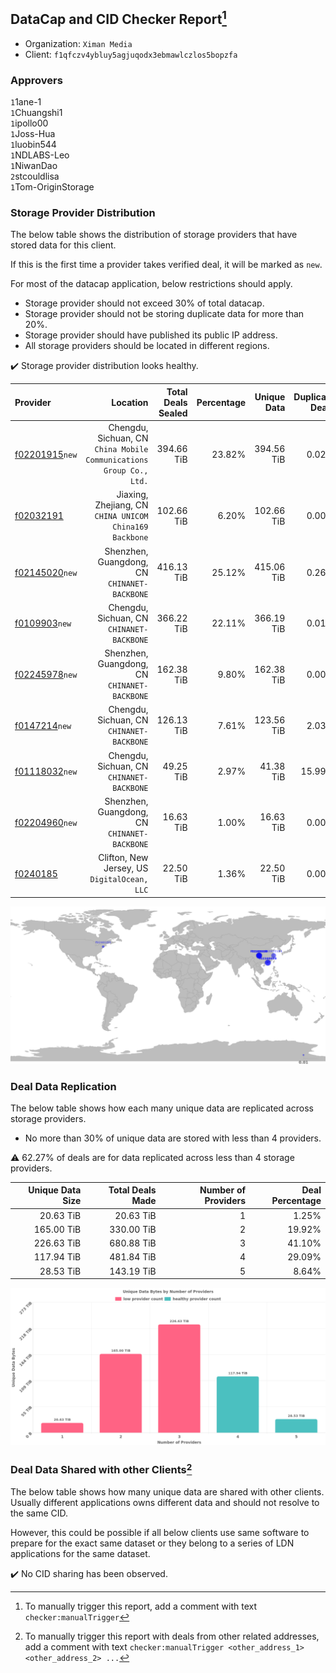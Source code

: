 ## DataCap and CID Checker Report[^1]
 - Organization: `Ximan Media`
 - Client: `f1qfczv4ybluy5agjuqodx3ebmawlczlos5bopzfa`
### Approvers
`1`1ane-1<br/>`1`Chuangshi1<br/>`1`ipollo00<br/>`1`Joss-Hua<br/>`1`luobin544<br/>`1`NDLABS-Leo<br/>`1`NiwanDao<br/>`2`stcouldlisa<br/>`1`Tom-OriginStorage

### Storage Provider Distribution
The below table shows the distribution of storage providers that have stored data for this client.

If this is the first time a provider takes verified deal, it will be marked as `new`.

For most of the datacap application, below restrictions should apply.
 - Storage provider should not exceed 30% of total datacap.
 - Storage provider should not be storing duplicate data for more than 20%.
 - Storage provider should have published its public IP address.
 - All storage providers should be located in different regions.

✔️ Storage provider distribution looks healthy.

| Provider                                                    |                                                               Location | Total Deals Sealed | Percentage | Unique Data | Duplicate Deals |
| :---------------------------------------------------------- | ---------------------------------------------------------------------: | -----------------: | ---------: | ----------: | --------------: |
| [f02201915](https://filfox.info/en/address/f02201915)`new`  | Chengdu, Sichuan, CN<br/>`China Mobile Communications Group Co., Ltd.` |         394.66 TiB |     23.82% |  394.56 TiB |           0.02% |
| [f02032191](https://filfox.info/en/address/f02032191)       |             Jiaxing, Zhejiang, CN<br/>`CHINA UNICOM China169 Backbone` |         102.66 TiB |      6.20% |  102.66 TiB |           0.00% |
| [f02145020](https://filfox.info/en/address/f02145020)`new`  |                        Shenzhen, Guangdong, CN<br/>`CHINANET-BACKBONE` |         416.13 TiB |     25.12% |  415.06 TiB |           0.26% |
| [f0109903](https://filfox.info/en/address/f0109903)`new`    |                           Chengdu, Sichuan, CN<br/>`CHINANET-BACKBONE` |         366.22 TiB |     22.11% |  366.19 TiB |           0.01% |
| [f02245978](https://filfox.info/en/address/f02245978)`new`  |                        Shenzhen, Guangdong, CN<br/>`CHINANET-BACKBONE` |         162.38 TiB |      9.80% |  162.38 TiB |           0.00% |
| [f0147214](https://filfox.info/en/address/f0147214)`new`    |                           Chengdu, Sichuan, CN<br/>`CHINANET-BACKBONE` |         126.13 TiB |      7.61% |  123.56 TiB |           2.03% |
| [f01118032](https://filfox.info/en/address/f01118032)`new`  |                           Chengdu, Sichuan, CN<br/>`CHINANET-BACKBONE` |          49.25 TiB |      2.97% |   41.38 TiB |          15.99% |
| [f02204960](https://filfox.info/en/address/f02204960)`new`  |                        Shenzhen, Guangdong, CN<br/>`CHINANET-BACKBONE` |          16.63 TiB |      1.00% |   16.63 TiB |           0.00% |
| [f0240185](https://filfox.info/en/address/f0240185)         |                        Clifton, New Jersey, US<br/>`DigitalOcean, LLC` |          22.50 TiB |      1.36% |   22.50 TiB |           0.00% |

<img src="https://raw.githubusercontent.com/data-preservation-programs/filplus-checker-assets/main/filecoin-project/filecoin-plus-large-datasets/issues/1039/1691388718789.png"/>

### Deal Data Replication
The below table shows how each many unique data are replicated across storage providers.

- No more than 30% of unique data are stored with less than 4 providers.

⚠️ 62.27% of deals are for data replicated across less than 4 storage providers.

| Unique Data Size | Total Deals Made | Number of Providers | Deal Percentage |
| ---------------: | ---------------: | ------------------: | --------------: |
|        20.63 TiB |        20.63 TiB |                   1 |           1.25% |
|       165.00 TiB |       330.00 TiB |                   2 |          19.92% |
|       226.63 TiB |       680.88 TiB |                   3 |          41.10% |
|       117.94 TiB |       481.84 TiB |                   4 |          29.09% |
|        28.53 TiB |       143.19 TiB |                   5 |           8.64% |

<img src="https://raw.githubusercontent.com/data-preservation-programs/filplus-checker-assets/main/filecoin-project/filecoin-plus-large-datasets/issues/1039/1691388719831.png"/>

### Deal Data Shared with other Clients[^3]
The below table shows how many unique data are shared with other clients.
Usually different applications owns different data and should not resolve to the same CID.

However, this could be possible if all below clients use same software to prepare for the exact same dataset or they belong to a series of LDN applications for the same dataset.

✔️ No CID sharing has been observed.

[^1]: To manually trigger this report, add a comment with text `checker:manualTrigger`

[^2]: Deals from those addresses are combined into this report as they are specified with `checker:manualTrigger`

[^3]: To manually trigger this report with deals from other related addresses, add a comment with text `checker:manualTrigger <other_address_1> <other_address_2> ...`

